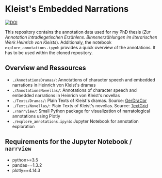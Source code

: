 # Kleist's Embedded Narrations

[![DOI](https://zenodo.org/badge/427284167.svg)](https://zenodo.org/badge/latestdoi/427284167)

This repository contains the annotation data used for my PhD thesis
(*Zur Annotation intradiegetischen Erzählens. Binnenerzählungen im literarischen Werk Heinrich von Kleists*).
Additionaly, the notebook `explore_annotations.ipynb` provides a quick overview of the annotations.
It has to be used within the cloned repository.

## Overview and Ressources
- `./AnnotationsDramas/`: Annotations of character speech and embedded narrations in Heinrich von Kleist's dramas
- `./AnnotationsNovellas/`: Annotations of character speech and embedded narrations in Heinrich von Kleist's novellas
- `./Texts/Dramas/`: Plain Texts of Kleist's dramas. Source: [GerDraCor](https://dracor.org/ger)
- `./Texts/Novellas/`: Plain Texts of Kleist's novellas. Source: [TextGrid](https://textgrid.de/de/digitale-bibliothek)
- `./narrview/`: Small Python package for visualization of narratological annotations using Plotly
- `./explore_annotations.ipynb`: Jupyter Notebook for annotation exploration


## Requirements for the Jupyter Notebook / `narrview`
- python>=3.5
- pandas==1.3.2
- plotly==4.14.3